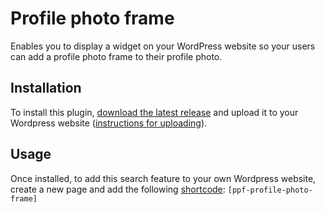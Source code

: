 # Profile photo frame

Enables you to display a widget on your WordPress website so your users can add a profile photo frame to their profile photo.

## Installation

To install this plugin, [download the latest release](https://github.com/coverseau/profile-photo-frame/releases/latest/download/profile-photo-frame.zip) and upload it to your Wordpress website ([instructions for uploading](https://wordpress.org/documentation/article/manage-plugins/#upload-via-wordpress-admin)).

## Usage

Once installed, to add this search feature to your own Wordpress website, create a new page and add the following [shortcode](https://wordpress.org/documentation/article/shortcode-block/): `[ppf-profile-photo-frame]`
